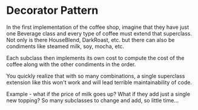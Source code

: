 # Decorator Pattern

In the first implementation of the coffee shop, imagine that they
have just one Beverage class and every type of coffee must extend
that superclass. Not only is there HouseBlend, DarkRoast, etc. but
there can also be condiments like steamed milk, soy, mocha, etc.

Each subclass then implements its own cost to compute the cost of 
the coffee along with the other condiments in the order.

You quickly realize that with so many combinations, a single 
superclass extension like this won't work and will lead terrible
maintainability of code.

Example - what if the price of milk goes up? What if they add 
just a single new topping? So many subclasses to change and add,
so little time...






